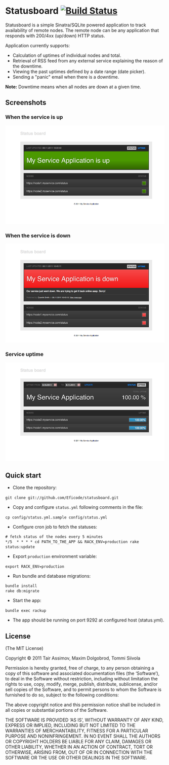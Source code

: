 Statusboard [![Build Status](https://secure.travis-ci.org/assimovt/statusboard.png)](http://travis-ci.org/assimovt/statusboard)
===========

Statusboard is a simple Sinatra/SQLite powered application to track availability of remote nodes.
The remote node can be any application that responds with 200/4xx (up/down) HTTP status.

Application currently supports:

* Calculation of uptimes of individual nodes and total.
* Retrieval of RSS feed from any external service explaining the reason of the downtime.
* Viewing the past uptimes defined by a date range (date picker).
* Sending a "panic" email when there is a downtime.

**Note:** Downtime means when all nodes are down at a given time.


## Screenshots

### When the service is up

![status_board_status_up](http://github.com/Eficode/statusboard/raw/master/public/images/status_board_status_up.png)

### When the service is down

![status_board_status_down](http://github.com/Eficode/statusboard/raw/master/public/images/status_board_status_down.png)

### Service uptime

![status_board_uptime](http://github.com/Eficode/statusboard/raw/master/public/images/status_board_uptime.png)

## Quick start

* Clone the repository:

`git clone git://github.com/Eficode/statusboard.git`

* Copy and configure `status.yml` following comments in the file:

`cp config/status.yml.sample config/status.yml`

* Configure cron job to fetch the statuses:

```
# fetch status of the nodes every 5 minutes
*/5  * * * * cd PATH_TO_THE_APP && RACK_ENV=production rake status:update
```

* Export `production` environment variable:

`export RACK_ENV=production`

* Run bundle and database migrations:

```
bundle install
rake db:migrate
```

* Start the app:

`bundle exec rackup`

* The app should be running on port 9292 at configured host (status.yml).


## License

(The MIT License)

Copyright © 2011 Tair Assimov, Maxim Dolgobrod, Tommi Siivola

Permission is hereby granted, free of charge, to any person obtaining a copy of this software and associated documentation files (the ‘Software’), to deal in the Software without restriction, including without limitation the rights to use, copy, modify, merge, publish, distribute, sublicense, and/or sell copies of the Software, and to permit persons to whom the Software is furnished to do so, subject to the following conditions:

The above copyright notice and this permission notice shall be included in all copies or substantial portions of the Software.

THE SOFTWARE IS PROVIDED ‘AS IS’, WITHOUT WARRANTY OF ANY KIND, EXPRESS OR IMPLIED, INCLUDING BUT NOT LIMITED TO THE WARRANTIES OF MERCHANTABILITY, FITNESS FOR A PARTICULAR PURPOSE AND NONINFRINGEMENT. IN NO EVENT SHALL THE AUTHORS OR COPYRIGHT HOLDERS BE LIABLE FOR ANY CLAIM, DAMAGES OR OTHER LIABILITY, WHETHER IN AN ACTION OF CONTRACT, TORT OR OTHERWISE, ARISING FROM, OUT OF OR IN CONNECTION WITH THE SOFTWARE OR THE USE OR OTHER DEALINGS IN THE SOFTWARE.
